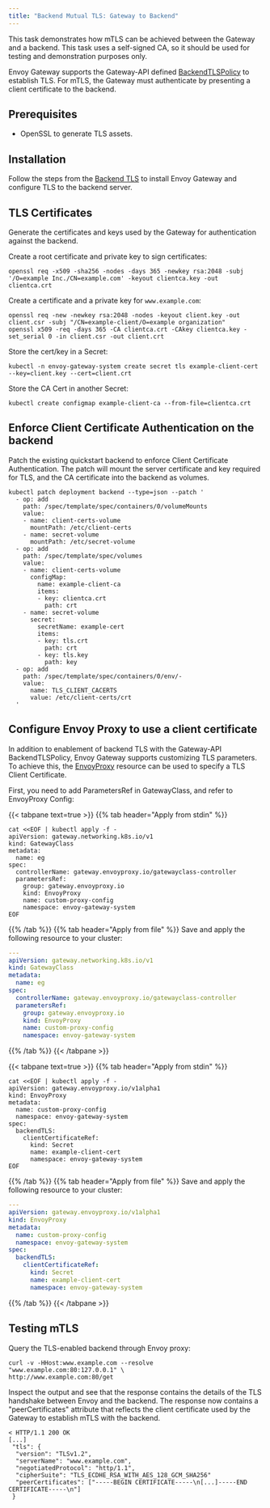 ```yaml
---
title: "Backend Mutual TLS: Gateway to Backend"
---
```


This task demonstrates how mTLS can be achieved between the Gateway and a backend.
This task uses a self-signed CA, so it should be used for testing and demonstration purposes only.

Envoy Gateway supports the Gateway-API defined [BackendTLSPolicy][] to establish TLS. For mTLS, the Gateway must authenticate by presenting a client certificate to the backend.

## Prerequisites

- OpenSSL to generate TLS assets.

## Installation

Follow the steps from the [Backend TLS][] to install Envoy Gateway and configure TLS to the backend server. 

## TLS Certificates

Generate the certificates and keys used by the Gateway for authentication against the backend. 

Create a root certificate and private key to sign certificates:

```shell
openssl req -x509 -sha256 -nodes -days 365 -newkey rsa:2048 -subj '/O=example Inc./CN=example.com' -keyout clientca.key -out clientca.crt
```

Create a certificate and a private key for `www.example.com`:

```shell
openssl req -new -newkey rsa:2048 -nodes -keyout client.key -out client.csr -subj "/CN=example-client/O=example organization"
openssl x509 -req -days 365 -CA clientca.crt -CAkey clientca.key -set_serial 0 -in client.csr -out client.crt
```

Store the cert/key in a Secret:

```shell
kubectl -n envoy-gateway-system create secret tls example-client-cert --key=client.key --cert=client.crt
```

Store the CA Cert in another Secret:

```shell
kubectl create configmap example-client-ca --from-file=clientca.crt
```

## Enforce Client Certificate Authentication on the backend

Patch the existing quickstart backend to enforce Client Certificate Authentication. The patch will mount the server certificate and key required for TLS, and the CA certificate into the backend as volumes. 

```shell
kubectl patch deployment backend --type=json --patch '
  - op: add
    path: /spec/template/spec/containers/0/volumeMounts
    value:
    - name: client-certs-volume
      mountPath: /etc/client-certs
    - name: secret-volume
      mountPath: /etc/secret-volume      
  - op: add
    path: /spec/template/spec/volumes
    value:
    - name: client-certs-volume
      configMap:
        name: example-client-ca
        items:
        - key: clientca.crt
          path: crt
    - name: secret-volume
      secret:
        secretName: example-cert
        items:
        - key: tls.crt
          path: crt
        - key: tls.key
          path: key          
  - op: add
    path: /spec/template/spec/containers/0/env/-
    value:
      name: TLS_CLIENT_CACERTS
      value: /etc/client-certs/crt
  '
```

## Configure Envoy Proxy to use a client certificate 

In addition to enablement of backend TLS with the Gateway-API BackendTLSPolicy, Envoy Gateway supports customizing  TLS parameters.
To achieve this, the [EnvoyProxy][] resource can be used to specify a TLS Client Certificate.

First, you need to add ParametersRef in GatewayClass, and refer to EnvoyProxy Config:

{{< tabpane text=true >}}
{{% tab header="Apply from stdin" %}}

```shell
cat <<EOF | kubectl apply -f -
apiVersion: gateway.networking.k8s.io/v1
kind: GatewayClass
metadata:
  name: eg
spec:
  controllerName: gateway.envoyproxy.io/gatewayclass-controller
  parametersRef:
    group: gateway.envoyproxy.io
    kind: EnvoyProxy
    name: custom-proxy-config
    namespace: envoy-gateway-system
EOF
```

{{% /tab %}}
{{% tab header="Apply from file" %}}
Save and apply the following resource to your cluster:

```yaml
---
apiVersion: gateway.networking.k8s.io/v1
kind: GatewayClass
metadata:
  name: eg
spec:
  controllerName: gateway.envoyproxy.io/gatewayclass-controller
  parametersRef:
    group: gateway.envoyproxy.io
    kind: EnvoyProxy
    name: custom-proxy-config
    namespace: envoy-gateway-system
```

{{% /tab %}}
{{< /tabpane >}}

{{< tabpane text=true >}}
{{% tab header="Apply from stdin" %}}

```shell
cat <<EOF | kubectl apply -f -
apiVersion: gateway.envoyproxy.io/v1alpha1
kind: EnvoyProxy
metadata:
  name: custom-proxy-config
  namespace: envoy-gateway-system
spec:
  backendTLS:
    clientCertificateRef: 
      kind: Secret
      name: example-client-cert
      namespace: envoy-gateway-system
EOF
```

{{% /tab %}}
{{% tab header="Apply from file" %}}
Save and apply the following resource to your cluster:

```yaml
---
apiVersion: gateway.envoyproxy.io/v1alpha1
kind: EnvoyProxy
metadata:
  name: custom-proxy-config
  namespace: envoy-gateway-system
spec:
  backendTLS:
    clientCertificateRef:
      kind: Secret
      name: example-client-cert
      namespace: envoy-gateway-system
```

{{% /tab %}}
{{< /tabpane >}}

## Testing mTLS

Query the TLS-enabled backend through Envoy proxy:

```shell
curl -v -HHost:www.example.com --resolve "www.example.com:80:127.0.0.1" \
http://www.example.com:80/get
```

Inspect the output and see that the response contains the details of the TLS handshake between Envoy and the backend. 
The response now contains a "peerCertificates" attribute that reflects the client certificate used by the Gateway to establish mTLS with the backend. 

```shell
< HTTP/1.1 200 OK
[...]
 "tls": {
  "version": "TLSv1.2",
  "serverName": "www.example.com",
  "negotiatedProtocol": "http/1.1",
  "cipherSuite": "TLS_ECDHE_RSA_WITH_AES_128_GCM_SHA256"
  "peerCertificates": ["-----BEGIN CERTIFICATE-----\n[...]-----END CERTIFICATE-----\n"]
 }
```

[Backend TLS]: ./backend-tls
[BackendTLSPolicy]: https://gateway-api.sigs.k8s.io/api-types/backendtlspolicy/
[EnvoyProxy]: ../../api/extension_types#envoyproxy
